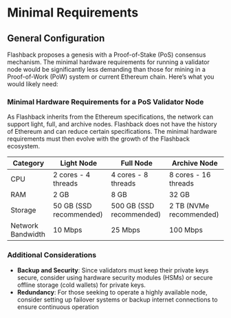 # Minimal Requirements

## General Configuration

Flashback proposes a genesis with a Proof-of-Stake (PoS) consensus mechanism. The minimal hardware requirements for running a validator node would be significantly less demanding than those for mining in a Proof-of-Work (PoW) system or current Ethereum chain. Here’s what you would likely need:

### Minimal Hardware Requirements for a PoS Validator Node

As Flashback inherits from the Ethereum specifications, the network can support light, full, and archive nodes. Flashback does not have the history of Ethereum and can reduce certain specifications. The minimal hardware requirements must then evolve with the growth of the Flashback ecosystem. &#x20;

| Category          | Light Node              | Full Node                | Archive Node            |
| ----------------- | ----------------------- | ------------------------ | ----------------------- |
| CPU               | 2 cores - 4 threads     | 4 cores - 8 threads      | 8 cores - 16 threads    |
| RAM               | 2 GB                    | 8 GB                     | 32 GB                   |
| Storage           | 50 GB (SSD recommended) | 500 GB (SSD recommended) | 2 TB (NVMe recommended) |
| Network Bandwidth | 10 Mbps                 | 25 Mbps                  | 100 Mbps                |

### Additional Considerations

* **Backup and Security**: Since validators must keep their private keys secure, consider using hardware security modules (HSMs) or secure offline storage (cold wallets) for private keys.
* **Redundancy**: For those seeking to operate a highly available node, consider setting up failover systems or backup internet connections to ensure continuous operation
